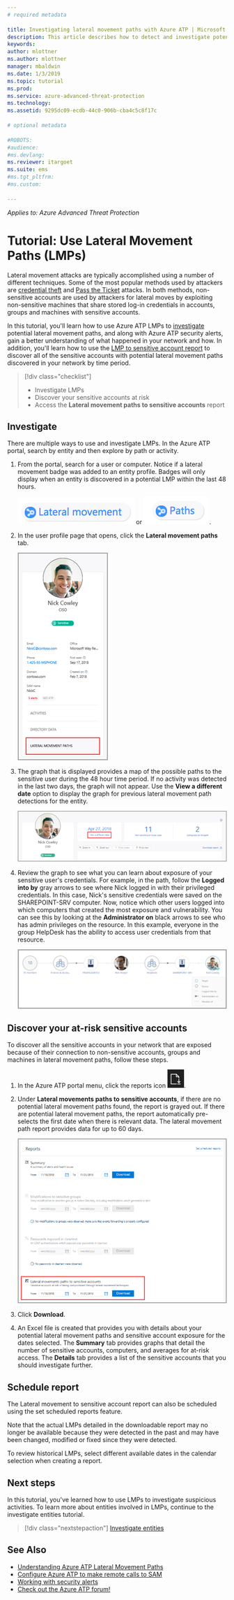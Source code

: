 ```yaml
---
# required metadata

title: Investigating lateral movement paths with Azure ATP | Microsoft Docs
description: This article describes how to detect and investigate potential lateral movement path attacks with Azure Advanced Threat Protection (ATP).
keywords:
author: mlottner
ms.author: mlottner
manager: mbaldwin
ms.date: 1/3/2019
ms.topic: tutorial
ms.prod:
ms.service: azure-advanced-threat-protection
ms.technology:
ms.assetid: 9295dc09-ecdb-44c0-906b-cba4c5c8f17c

# optional metadata

#ROBOTS:
#audience:
#ms.devlang:
ms.reviewer: itargoet
ms.suite: ems
#ms.tgt_pltfrm:
#ms.custom:

---
```


*Applies to: Azure Advanced Threat Protection*

# Tutorial: Use Lateral Movement Paths (LMPs)

Lateral movement attacks are typically accomplished using a number of different techniques. Some of the most popular methods used by attackers are [credential theft](suspicious-activity-guide.md#) and [Pass the Ticket](suspicious-activity-guide.md) attacks. In both methods, non-sensitive accounts are used by attackers for lateral moves by exploiting non-sensitive machines that share stored log-in credentials in accounts, groups and machines with sensitive accounts.

In this tutorial, you'll learn how to use Azure ATP LMPs to [investigate](#investigate) potential lateral movement paths, and along with Azure ATP security alerts, gain a better understanding of what happened in your network and how. In addition, you'll learn how to use the [LMP to sensitive account report](#discover-your-at-risk-sensitive-accounts) to discover all of the sensitive accounts with potential lateral movement paths discovered in your network by time period.

> [!div class="checklist"]
> * Investigate LMPs
> * Discover your sensitive accounts at risk
> * Access the **Lateral movement paths to sensitive accounts** report


## Investigate

There are multiple ways to use and investigate LMPs. In the Azure ATP portal, search by entity and then explore by path or activity.

1. From the portal, search for a user or computer. Notice if a lateral movement badge was added to an entity profile. Badges will only display when an entity is discovered in a potential LMP within the last 48 hours.  

   ![lateral icon](./media/lateral-movement-icon.png) or ![path icon](./media/paths-icon.png).

2. In the user profile page that opens, click the **Lateral movement paths** tab.

   ![Azure ATP Lateral Movement Path (LMP) tab](./media/lateral-movement-path-tab.png)

3. The graph that is displayed provides a map of the possible paths to the sensitive user during the 48 hour time period. If no activity was detected in the last two days, the graph will not appear. Use the **View a different date** option to display the graph for previous lateral movement path detections for the entity.

   ![LMP view a different date](./media/atp-view-different-date.png)

4. Review the graph to see what you can learn about exposure of your sensitive user's credentials. For example, in the path, follow the **Logged into by** gray arrows to see where Nick logged in with their privileged credentials. In this case, Nick's sensitive credentials were saved on the SHAREPOINT-SRV computer. Now, notice which other users logged into which computers that created the most exposure and vulnerability. You can see this by looking at the **Administrator on** black arrows to see who has admin privileges on the resource. In this example, everyone in the group HelpDesk has the ability to access user credentials from that resource.  

   ![Azure ATP Lateral Movement Path (LMP)](./media/atp-lmp.png)

## Discover your at-risk sensitive accounts

To discover all the sensitive accounts in your network that are exposed because of their connection to non-sensitive accounts, groups and machines in lateral movement paths, follow these steps. 

1. In the Azure ATP portal menu, click the reports icon ![reports icon](./media/atp-report-icon.png).

2. Under **Lateral movements paths to sensitive accounts**, if there are no potential lateral movement paths found, the report is grayed out. If there are potential lateral movement paths, the report automatically pre-selects the first date when there is relevant data. The lateral movement path report provides data for up to 60 days.

   ![reports](./media/reports.png)

3. Click **Download**.

4. An Excel file is created that provides you with details about your potential lateral movement paths and sensitive account exposure for the dates selected. The **Summary** tab provides graphs that detail the number of sensitive accounts, computers, and averages for at-risk access. The **Details** tab provides a list of the sensitive accounts that you should investigate further.

## Schedule report

The Lateral movement to sensitive account report can also be scheduled using the set scheduled reports feature.

Note that the actual LMPs detailed in the downloadable report may no longer be available because they were detected in the past and may have been changed, modified or fixed since they were detected.

To review historical LMPs, select different available dates in the calendar selection when creating a report.

## Next steps

In this tutorial, you've learned how to use LMPs to investigate suspicious activities. To learn more about entities involved in LMPs, continue to the investigate entities tutorial.
> [!div class="nextstepaction"]
> [Investigate entities](investigate-entity.md)

## See Also

- [Understanding Azure ATP Lateral Movement Paths](use-case-lateral-movement-path.md)
- [Configure Azure ATP to make remote calls to SAM](install-atp-step8-samr.md)
- [Working with security alerts](working-with-suspicious-activities.md)
- [Check out the Azure ATP forum!](https://aka.ms/azureatpcommunity)